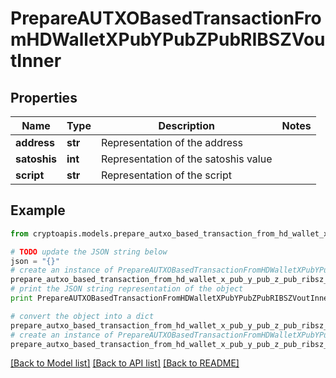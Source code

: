 # PrepareAUTXOBasedTransactionFromHDWalletXPubYPubZPubRIBSZVoutInner


## Properties
Name | Type | Description | Notes
------------ | ------------- | ------------- | -------------
**address** | **str** | Representation of the address | 
**satoshis** | **int** | Representation of the satoshis value | 
**script** | **str** | Representation of the script | 

## Example

```python
from cryptoapis.models.prepare_autxo_based_transaction_from_hd_wallet_x_pub_y_pub_z_pub_ribsz_vout_inner import PrepareAUTXOBasedTransactionFromHDWalletXPubYPubZPubRIBSZVoutInner

# TODO update the JSON string below
json = "{}"
# create an instance of PrepareAUTXOBasedTransactionFromHDWalletXPubYPubZPubRIBSZVoutInner from a JSON string
prepare_autxo_based_transaction_from_hd_wallet_x_pub_y_pub_z_pub_ribsz_vout_inner_instance = PrepareAUTXOBasedTransactionFromHDWalletXPubYPubZPubRIBSZVoutInner.from_json(json)
# print the JSON string representation of the object
print PrepareAUTXOBasedTransactionFromHDWalletXPubYPubZPubRIBSZVoutInner.to_json()

# convert the object into a dict
prepare_autxo_based_transaction_from_hd_wallet_x_pub_y_pub_z_pub_ribsz_vout_inner_dict = prepare_autxo_based_transaction_from_hd_wallet_x_pub_y_pub_z_pub_ribsz_vout_inner_instance.to_dict()
# create an instance of PrepareAUTXOBasedTransactionFromHDWalletXPubYPubZPubRIBSZVoutInner from a dict
prepare_autxo_based_transaction_from_hd_wallet_x_pub_y_pub_z_pub_ribsz_vout_inner_form_dict = prepare_autxo_based_transaction_from_hd_wallet_x_pub_y_pub_z_pub_ribsz_vout_inner.from_dict(prepare_autxo_based_transaction_from_hd_wallet_x_pub_y_pub_z_pub_ribsz_vout_inner_dict)
```
[[Back to Model list]](../README.md#documentation-for-models) [[Back to API list]](../README.md#documentation-for-api-endpoints) [[Back to README]](../README.md)


